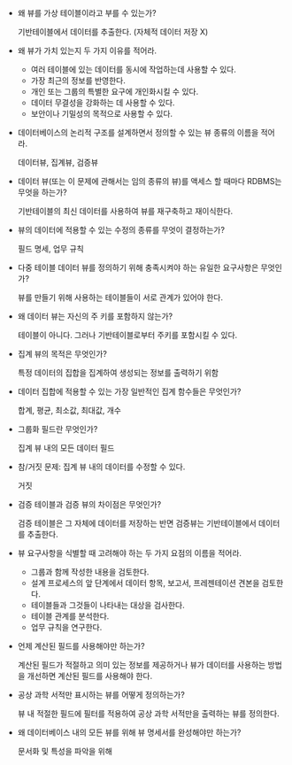 - 왜 뷰를 가상 테이블이라고 부를 수 있는가?
    
    기반테이블에서 데이터를 추출한다. (자체적 데이터 저장 X)
    
- 왜 뷰가 가치 있는지 두 가지 이유를 적어라.
    - 여러 테이블에 있는 데이터를 동시에 작업하는데 사용할 수 있다.
    - 가장 최근의 정보를 반영한다.
    - 개인 또는 그룹의 특별한 요구에 개인화시킬 수 있다.
    - 데이터 무결성을 강화하는 데 사용할 수 있다.
    - 보안이나 기밀성의 목적으로 사용할 수 있다.
- 데이터베이스의 논리적 구조를 설계하면서 정의할 수 있는 뷰 종류의 이름을 적어라.
    
    데이터뷰, 집계뷰, 검증뷰
    
- 데이터 뷰(또는 이 문제에 관해서는 임의 종류의 뷰)를 액세스 할 때마다 RDBMS는 무엇을 하는가?
    
    기반테이블의 최신 데이터를 사용하여 뷰를 재구축하고 재이식한다.
    
- 뷰의 데이터에 적용할 수 있는 수정의 종류를 무엇이 결정하는가?
    
    필드 명세, 업무 규칙
    
- 다중 테이블 데이터 뷰를 정의하기 위해 충족시켜야 하는 유일한 요구사항은 무엇인가?
    
    뷰를 만들기 위해 사용하는 테이블들이 서로 관계가 있어야 한다.
    
- 왜 데이터 뷰는 자신의 주 키를 포함하지 않는가?
    
    테이블이 아니다. 그러나 기반테이블로부터 주키를 포함시킬 수 있다.
    
- 집계 뷰의 목적은 무엇인가?
    
    특정 데이터의 집합을 집계하여 생성되는 정보를 출력하기 위함
    
- 데이터 집합에 적용할 수 있는 가장 일반적인 집계 함수들은 무엇인가?
    
    합계, 평균, 최소값, 최대값, 개수
    
- 그룹화 필드란 무엇인가?
    
    집계 뷰 내의 모든 데이터 필드
    
- 참/거짓 문제: 집계 뷰 내의 데이터를 수정할 수 있다.
    
    거짓
    
- 검증 테이블과 검증 뷰의 차이점은 무엇인가?
    
    검증 테이블은 그 자체에 데이터를 저장하는 반면 검증뷰는 기반테이블에서 데이터를 추출한다.
    
- 뷰 요구사항을 식별할 때 고려해야 하는 두 가지 요점의 이름을 적어라.
    - 그룹과 함께 작성한 내용을 검토한다.
    - 설계 프로세스의 앞 단계에서 데이터 항목, 보고서, 프레젠테이션 견본을 검토한다.
    - 테이블들과 그것들이 나타내는 대상을 검사한다.
    - 테이블 관계를 분석한다.
    - 업무 규칙을 연구한다.
- 언제 계산된 필드를 사용해야만 하는가?
    
    계산된 필드가 적절하고 의미 있는 정보를 제공하거나 뷰가 데이터를 사용하는 방법을 개선하면 계산된 필드를 사용해야 한다.
    
- 공상 과학 서적만 표시하는 뷰를 어떻게 정의하는가?
    
    뷰 내 적절한 필드에 필터를 적용하여 공상 과학 서적만을 출력하는 뷰를 정의한다.
    
- 왜 데이터베이스 내의 모든 뷰를 위해 뷰 명세서를 완성해야만 하는가?
    
    문서화 및 특성을 파악을 위해
